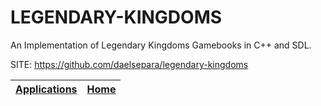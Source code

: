 # LEGENDARY-KINGDOMS

 An Implementation of Legendary Kingdoms Gamebooks in C++ and SDL.
 
 SITE: https://github.com/daelsepara/legendary-kingdoms

 | [Applications](https://portable-linux-apps.github.io/apps.html) | [Home](https://portable-linux-apps.github.io)
 | --- | --- |
